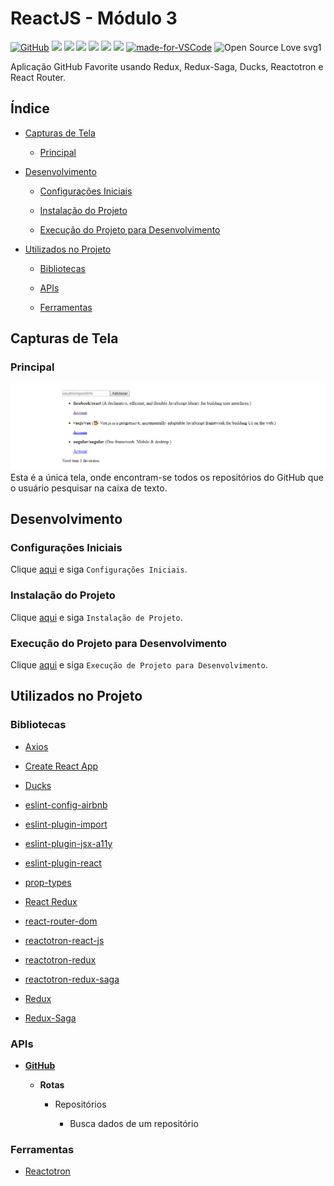 # ReactJS - Módulo 3

[![GitHub](https://img.shields.io/github/license/mashape/apistatus.svg)](https://github.com/osvaldokalvaitir/reactjs-modulo3/blob/master/LICENSE)
![](https://img.shields.io/github/package-json/v/osvaldokalvaitir/reactjs-modulo3.svg)
![](https://img.shields.io/github/last-commit/osvaldokalvaitir/reactjs-modulo3.svg?color=red)
![](https://img.shields.io/github/languages/top/osvaldokalvaitir/reactjs-modulo3.svg?color=yellow)
![](https://img.shields.io/github/languages/count/osvaldokalvaitir/reactjs-modulo3.svg?color=lightgrey)
![](https://img.shields.io/github/languages/code-size/osvaldokalvaitir/reactjs-modulo3.svg)
![](https://img.shields.io/github/repo-size/osvaldokalvaitir/reactjs-modulo3.svg?color=blueviolet)
[![made-for-VSCode](https://img.shields.io/badge/Made%20for-VSCode-1f425f.svg)](https://code.visualstudio.com/)
![Open Source Love svg1](https://badges.frapsoft.com/os/v1/open-source.svg?v=103)

Aplicação GitHub Favorite usando Redux, Redux-Saga, Ducks, Reactotron e React Router.

## Índice

- [Capturas de Tela](#capturas-de-tela)

  - [Principal](#principal)

- [Desenvolvimento](#desenvolvimento)

  - [Configurações Iniciais](#configurações-iniciais)

  - [Instalação do Projeto](#instalação-do-projeto)

  - [Execução do Projeto para Desenvolvimento](#execução-do-projeto-para-desenvolvimento)

- [Utilizados no Projeto](#utilizados-no-projeto)

  - [Bibliotecas](#bibliotecas)

  - [APIs](#apis)

  - [Ferramentas](#ferramentas)

## Capturas de Tela

### Principal

![Main](/assets/main.png)
Esta é a única tela, onde encontram-se todos os repositórios do GitHub que o usuário pesquisar na caixa de texto.

## Desenvolvimento

### Configurações Iniciais

Clique [aqui](https://github.com/osvaldokalvaitir/projects-settings/blob/master/README.md) e siga `Configurações Iniciais`.

### Instalação do Projeto

Clique [aqui](https://github.com/osvaldokalvaitir/projects-settings/blob/master/nodejs/nodejs.md) e siga `Instalação de Projeto`.

### Execução do Projeto para Desenvolvimento

Clique [aqui](https://github.com/osvaldokalvaitir/projects-settings/blob/master/nodejs/libs/create-react-app.md) e siga `Execução de Projeto para Desenvolvimento`.

## Utilizados no Projeto

### Bibliotecas

- [Axios](https://github.com/osvaldokalvaitir/projects-settings/blob/master/nodejs/libs/axios.md)

- [Create React App](https://github.com/osvaldokalvaitir/projects-settings/blob/master/nodejs/libs/create-react-app.md)

- [Ducks](https://github.com/osvaldokalvaitir/projects-settings/blob/master/nodejs/libs/ducks.md)

- [eslint-config-airbnb](https://github.com/osvaldokalvaitir/projects-settings/blob/master/nodejs/libs/eslint-config-airbnb.md)

- [eslint-plugin-import](https://github.com/osvaldokalvaitir/projects-settings/blob/master/nodejs/libs/eslint-plugin-import.md)

- [eslint-plugin-jsx-a11y](https://github.com/osvaldokalvaitir/projects-settings/blob/master/nodejs/libs/eslint-plugin-jsx-a11y.md)

- [eslint-plugin-react](https://github.com/osvaldokalvaitir/projects-settings/blob/master/nodejs/libs/eslint-plugin-react.md)

- [prop-types](https://github.com/osvaldokalvaitir/projects-settings/blob/master/nodejs/libs/prop-types.md)

- [React Redux](https://github.com/osvaldokalvaitir/projects-settings/blob/master/nodejs/libs/react-redux.md)

- [react-router-dom](https://github.com/osvaldokalvaitir/projects-settings/blob/master/nodejs/libs/react-router-dom.md)

- [reactotron-react-js](https://github.com/osvaldokalvaitir/projects-settings/blob/master/nodejs/libs/reactotron-react-js.md)

- [reactotron-redux](https://github.com/osvaldokalvaitir/projects-settings/blob/master/nodejs/libs/reactotron-redux.md)

- [reactotron-redux-saga](https://github.com/osvaldokalvaitir/projects-settings/blob/master/nodejs/libs/reactotron-redux-saga.md)

- [Redux](https://github.com/osvaldokalvaitir/projects-settings/blob/master/nodejs/libs/redux.md)

- [Redux-Saga](https://github.com/osvaldokalvaitir/projects-settings/blob/master/nodejs/libs/redux-saga.md)

### APIs

- **[GitHub](https://api.github.com)**

  - **Rotas**

    - Repositórios

      - Busca dados de um repositório

### Ferramentas

- [Reactotron](https://github.com/osvaldokalvaitir/projects-settings/blob/master/inspector/reactotron.md)
